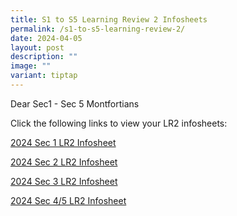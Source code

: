 ```yaml
---
title: S1 to S5 Learning Review 2 Infosheets
permalink: /s1-to-s5-learning-review-2/
date: 2024-04-05
layout: post
description: ""
image: ""
variant: tiptap
---
```

<p>Dear Sec1 - Sec 5 Montfortians</p>
<p>Click the following links to view your LR2 infosheets:</p>
<p><a href="/files/2024_Sec_1_Learning_Review_2_Infosheet.pdf" rel="noopener noreferrer nofollow" target="_blank">2024 Sec 1 LR2 Infosheet</a>
</p>
<p><a href="/files/2024_Sec_2_Learning_Review_2_Infosheet.pdf" rel="noopener noreferrer nofollow" target="_blank">2024 Sec 2 LR2 Infosheet</a>
</p>
<p><a href="/files/2024_Sec_3_Learning_Review_2_Infosheet.pdf" rel="noopener noreferrer nofollow" target="_blank">2024 Sec 3 LR2 Infosheet</a>
</p>
<p><a href="/files/2024_Sec_4_5_Learning_Review_2_Infosheet.pdf" rel="noopener noreferrer nofollow" target="_blank">2024 Sec 4/5 LR2 Infosheet</a>
</p>